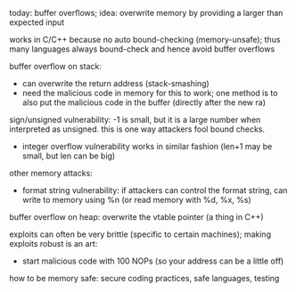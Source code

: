 today: buffer overflows; idea: overwrite memory by providing a larger than expected input

works in C/C++ because no auto bound-checking (memory-unsafe); thus many languages always bound-check and hence avoid buffer overflows

buffer overflow on stack: 

- can overwrite the return address (stack-smashing) 
- need the malicious code in memory for this to work; one method is to also put the malicious code in the buffer (directly after the new ra)

sign/unsigned vulnerability: -1 is small, but it is a large number when interpreted as unsigned. this is one way attackers fool bound checks.

- integer overflow vulnerability works in similar fashion (len+1 may be small, but len can be big)

other memory attacks:

- format string vulnerability: if attackers can control the format string, can write to memory using %n (or read memory with %d, %x, %s)

buffer overflow on heap: overwrite the vtable pointer (a thing in C++)

exploits can often be very brittle (specific to certain machines); making exploits robust is an art:

- start malicious code with 100 NOPs (so your address can be a little off)

how to be memory safe: secure coding practices, safe languages, testing
